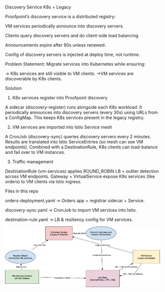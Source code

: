 Discovery Service K8s + Legacy

Proofpoint’s discovery service is a distributed registry:

VM services periodically announce into discovery servers.

Clients query discovery servers and do client-side load balancing.

Announcements expire after 90s unless renewed.

Config of discovery servers is injected at deploy time, not runtime.

Problem Statement:
Migrate services into Kubernetes while ensuring:

  -> K8s services are still visible to VM clients.
  ->VM services are discoverable by K8s clients.


Solution 
1. K8s services register into Proofpoint discovery

A sidecar (discovery-register) runs alongside each K8s workload. It periodically announces into discovery servers (every 30s) using URLs from a ConfigMap. This keeps K8s services present in the legacy registry.

2. VM services are imported into Istio Service mesh

A CronJob (discovery-sync) queries discovery servers every 2 minutes. Results are translated into Istio ServiceEntries (so mesh can see VM endpoints). Combined with a DestinationRule, K8s clients can load-balance and fail over to VM instances.

3. Traffic management

DestinationRule (vm-services) applies ROUND_ROBIN LB + outlier detection across VM endpoints. Gateway + VirtualService expose K8s services (like orders) to VM clients via Istio ingress.


Files in this repo

orders-deployment.yaml → Orders app + registrar sidecar + Service.

discovery-sync.yaml → CronJob to import VM services into Istio.

destination-rule.yaml → LB & resiliency config for VM services.

![Architecture Diagram](ArchitectureDiagram.png)
